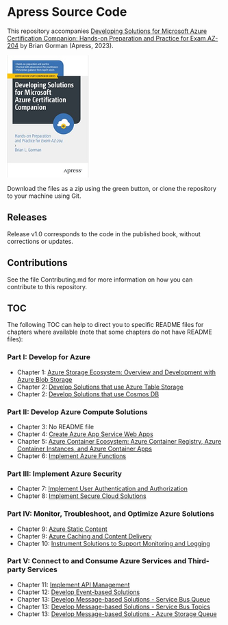 # Apress Source Code

This repository accompanies [Developing Solutions for Microsoft Azure Certification Companion: Hands-on Preparation and Practice for Exam AZ-204](https://www.link.springer.com/book/10.1007/9781484292990) by Brian Gorman (Apress, 2023).

[comment]: #cover
![Cover image](9781484292990.jpg)

Download the files as a zip using the green button, or clone the repository to your machine using Git.

## Releases

Release v1.0 corresponds to the code in the published book, without corrections or updates.

## Contributions

See the file Contributing.md for more information on how you can contribute to this repository.

## TOC

The following TOC can help to direct you to specific README files for chapters where available (note that some chapters do not have README files):

### Part I: Develop for Azure

- Chapter 1: [Azure Storage Ecosystem: Overview and Development with Azure Blob Storage](ch01/README.md)
- Chapter 2: [Develop Solutions that use Azure Table Storage](ch02/README_Table.md)
- Chapter 2: [Develop Solutions that use Cosmos DB](ch02/README_Cosmos.md)

### Part II: Develop Azure Compute Solutions
- Chapter 3: No README file
- Chapter 4: [Create Azure App Service Web Apps](ch04/README.md)
- Chapter 5: [Azure Container Ecosystem: Azure Container Registry, Azure Container Instances, and Azure Container Apps](ch05/README.md)
- Chapter 6: [Implement Azure Functions](ch06/README.md)

### Part III: Implement Azure Security
- Chapter 7: [Implement User Authentication and Authorization](ch07/README.md)
- Chapter 8: [Implement Secure Cloud Solutions](ch08/README.md)

### Part IV: Monitor, Troubleshoot, and Optimize Azure Solutions
- Chapter 9: [Azure Static Content](ch09/README_AzureStaticContent.md)
- Chapter 9: [Azure Caching and Content Delivery](ch09/README_Caching.md)
- Chapter 10: [Instrument Solutions to Support Monitoring and Logging](ch10/README.md)

### Part V: Connect to and Consume Azure Services and Third-party Services
- Chapter 11: [Implement API Management](ch11/README.md)
- Chapter 12: [Develop Event-based Solutions](ch12/README.md)
- Chapter 13: [Develop Message-based Solutions - Service Bus Queue](ch13/README_ServiceBusQueue.md)
- Chapter 13: [Develop Message-based Solutions - Service Bus Topics](ch13/README_ServiceBusTopics.md)
- Chapter 13: [Develop Message-based Solutions - Azure Storage Queue](ch13/README_AzureStorageQueue.md)

